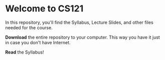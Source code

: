 # Welcome to CS121

In this repository, you'll find the Syllabus, Lecture Slides, and other files needed for the course.

**Download** the entire repository to your computer. This way you have it just in case you don't have Internet.

**Read** the Syllabus!
